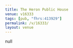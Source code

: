 ```yaml
---
title: The Heron Public House
venue: v16333
tags: [pub, "fhrs:413929"]
permalink: /v/16333/
layout: venue
---
```

null